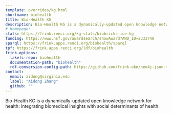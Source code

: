 ```yaml
---
template: overrides/kg.html
shortname: biohealth
title: Bio-Health KG
description: Bio-Health KG is a dynamically-updated open knowledge network for health, integrating biomedical insights with social determinants of health.
# homepage: 
stats: https://frink.renci.org/kg-stats/biobricks-ice-kg
funding: https://www.nsf.gov/awardsearch/showAward?AWD_ID=2333740
sparql: https://frink.apps.renci.org/biohealth/sparql
tpf: https://frink.apps.renci.org/ldf/biohealth
frink-options:
  lakefs-repo: biohealth
  documentation-path: "biohealth"
  rdf-conversion-config-path: https://github.com/frink-okn/neo4j-json-to-ttl/blob/main/conf/biohealth.yaml
contact:
  email: aidong@virginia.edu
  label: "Aidong Zhang"
  github: ""
---
```

Bio-Health KG is a dynamically-updated open knowledge network for health: integrating biomedical insights with social determinants of health.
